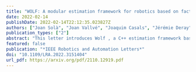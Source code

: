 ```yaml
---
title: "WOLF: A modular estimation framework for robotics based on factor graphs"
date: 2022-02-14
publishDate: 2022-02-14T22:12:35.023827Z
authors: ["Joan Solà", "Joan Vallvé", "Joaquim Casals", "Jérémie Deray", "Médéric Fourmy", "Dinesh Atchuthan", "Andreu Corominas-Murtra", "Juan Andrade-Cetto"]
publication_types: ["2"]
abstract: "This letter introduces Wolf , a C++ estimation framework based on factor graphs and targeted at mobile robotics. Wolf can be used beyond SLAM to handle self-calibration, model identification, or the observation of dynamic quantities other than localization. The architecture of Wolf allows for a modular yet tightly-coupled estimator. Modularity is enhanced via reusable plugins that are loaded at runtime depending on application setup. This setup is achieved conveniently through YAML files, allowing users to configure a wide range of applications without the need of writing or compiling code. Most procedures are coded as abstract algorithms in base classes with varying levels of specialization. Overall, all these assets allow for coherent processing and favor code re-usability and scalability. Wolf can be used with ROS , and is made publicly available and open to collaboration."
featured: false
publication: "*IEEE Robotics and Automation Letters*"
doi: "10.1109/LRA.2022.3151404"
url_pdf: https://arxiv.org/pdf/2110.12919.pdf
---
```

